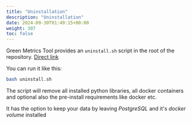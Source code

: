 ```yaml
---
title: "Uninstallation"
description: "Uninstallation"
date: 2024-09-30T01:49:15+00:00
weight: 307
toc: false
---
```


Green Metrics Tool provides an `uninstall.sh` script in the root of the repository. [Direct link](https://github.com/green-coding-solutions/green-metrics-tool/blob/main/uninstall.sh)

You can run it like this:

```bash
bash uninstall.sh
```

The script will remove all installed python libraries, all docker containers and optional
also the pre-install requirements like docker etc.

It has the option to keep your data by leaving *PostgreSQL* and it's *docker volume* installed
